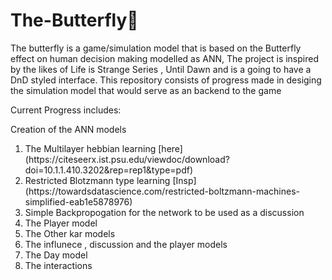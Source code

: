 # The-Butterfly🦋
The butterfly is a game/simulation model that is based on the Butterfly effect on human decision making modelled as ANN, The project is inspired by the likes of Life is Strange Series
, Until Dawn and is a going to have a DnD styled interface.
This repository consists of progress made in desiging the simulation model that would serve as an backend to the game

Current Progress includes:

Creation of the ANN models

<ol>
<li>The Multilayer hebbian learning [here](https://citeseerx.ist.psu.edu/viewdoc/download?doi=10.1.1.410.3202&rep=rep1&type=pdf)</li>
<li>Restricted Blotzmann type learning [Insp](https://towardsdatascience.com/restricted-boltzmann-machines-simplified-eab1e5878976)</li>
<li>Simple Backpropogation for the network to be used as a discussion</li>
<li>The Player model </li>
<li>The Other kar models</li>
<li>The influnece , discussion and the player models</li>
<li>The Day model</li>
<li>The interactions</li>
